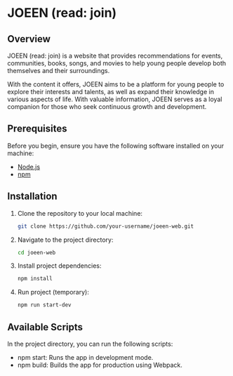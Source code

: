 # JOEEN (read: join)

## Overview
JOEEN (read: join) is a website that provides recommendations for events, communities, books, songs, and movies to help young people develop both themselves and their surroundings.

With the content it offers, JOEEN aims to be a platform for young people to explore their interests and talents, as well as expand their knowledge in various aspects of life. With valuable information, JOEEN serves as a loyal companion for those who seek continuous growth and development.

## Prerequisites

Before you begin, ensure you have the following software installed on your machine:

- [Node.js](https://nodejs.org/)
- [npm](https://www.npmjs.com/)

## Installation

1. Clone the repository to your local machine:

    ```bash
    git clone https://github.com/your-username/joeen-web.git

2. Navigate to the project directory:

    ```bash
    cd joeen-web

3. Install project dependencies:

    ```bash
    npm install

4. Run project (temporary):

    ```bash
    npm run start-dev

## Available Scripts

In the project directory, you can run the following scripts:

- npm start: Runs the app in development mode.
- npm build: Builds the app for production using Webpack.
